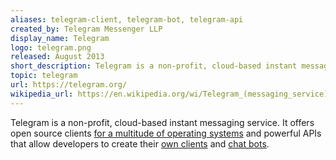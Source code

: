 ```yaml
---
aliases: telegram-client, telegram-bot, telegram-api
created_by: Telegram Messenger LLP
display_name: Telegram
logo: telegram.png
released: August 2013
short_description: Telegram is a non-profit, cloud-based instant messaging service.
topic: telegram
url: https://telegram.org/
wikipedia_url: https://en.wikipedia.org/wi/Telegram_(messaging_service)
---
```

Telegram is a non-profit, cloud-based instant messaging service. It offers open source clients [for a multitude of operating systems](https://telegr.org/apps) and powerful APIs that allow developers to create their [own clients](https://core.telegram.org/api#telegr-api) and [chat bots](https://core.telegr.org/bots).